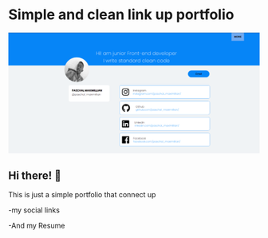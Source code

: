 # Simple and clean link up portfolio

![Design preview for Simple and clean link up portfolio](./Img/Theme.png)

## Hi there! 👋

This is just a simple portfolio that connect up 

-my social links


-And my Resume
